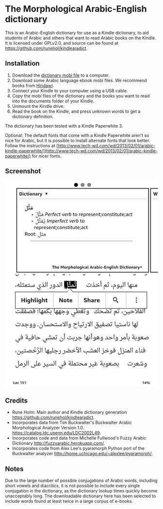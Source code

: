 # The Morphological Arabic-English dictionary
This is an Arabic-English dictionary for use as a Kindle dictionary, to aid students of Arabic and others that want to read Arabic books on the Kindle. It is licensed under GPLv2.0, and source can be found at <https://github.com/runehol/kindlearadict>.

Installation
------------

1. Download the [dictionary mobi file](https://github.com/runehol/kindlearadict/raw/master/release/morphological_arabic_english_dict.mobi) to a computer.
2. Download some Arabic language ebook mobi files. We recommend books from [Hindawi](http://www.hindawi.org/books/).
3. Connect your Kindle to your computer using a USB cable.
4. Copy the mobi files of the dictionary and the books you want to read into the documents folder of your Kindle.
5. Unmount the Kindle drive.
6. Read the book on the Kindle, and press unknown words to get a dictionary definition.


The dictionary has been tested with a Kindle Paperwhite 3.

Optional: The default fonts that come with a Kindle Paperwhite aren't so nice for Arabic, but it is possible to install alternate fonts that look better. Follow the instructions at [http://www.tech-wd.com/wd/2013/02/01/arabic-kindle-paperwhite/](http://www.tech-wd.com/wd/2013/02/01/arabic-kindle-paperwhite/) for nicer fonts.

Screenshot
----------
![Screenshot](https://raw.githubusercontent.com/runehol/kindlearadict/master/webpages/screenshot_represent-50percent.png "Screenshot")

Credits
-------

* Rune Holm: Main author and Kindle dictionary generation <https://github.com/runehol/kindlearadict>.
* Incorporates data from Tim Buckwalter's Buckwalter Arabic Morphological Analyzer Version 1.0. <https://catalog.ldc.upenn.edu/LDC2002L49>.
* Incorporates code and data from Michelle Fullwood's Fuzzy Arabic Dictionary <http://fuzzyarabic.herokuapp.com/>.
* Incorporates code from Alex Lee's pyaramorph Python port of the Buckwalter analyzer <http://home.uchicago.edu/~alexlee/pyaramorph/>.

Notes
-----

Due to the large number of possible conjugations of Arabic words, including short vowels and diacritics, it is not possible to include every single conjugation in the dictionary, as the dictionary lookup times quickly become unacceptably long. The downloadable dictionary here has been selected to include words found at least twice in a large corpus of e-books.


